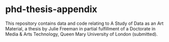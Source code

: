 # phd-thesis-appendix
This repository contains data and code relating to A Study of Data as an Art Material, a thesis by Julie Freeman in partial fulfillment of a Doctorate in Media & Arts Technology, Queen Mary University of London (submitted).
